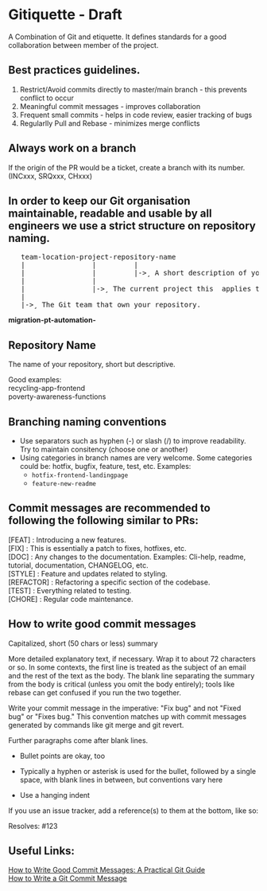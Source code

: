 # Gitiquette - Draft
  A Combination of Git and etiquette. It defines standards for a good collaboration between member of the project. 

## Best practices guidelines.
1. Restrict/Avoid commits directly to master/main branch - this prevents conflict to occur
2. Meaningful commit messages - improves collaboration
3. Frequent small commits - helps in code review, easier tracking of bugs
4. Regularlly Pull and Rebase - minimizes merge conflicts

## Always work on a branch 
  If the origin of the PR would be a ticket, create a branch with its number. (INCxxx, SRQxxx, CHxxx)


## In order to keep our Git organisation maintainable, readable and usable by all engineers we use a strict structure on repository naming.
<pre>
   team-location-project-repository-name
   |                |         | 
   |                |         |->¸ A short description of your repository, optionally separated by hyphens (-).
   |                |
   |                |->¸ The current project this  applies to.
   |
   |->¸ The Git team that own your repository.
</pre>
**migration-pt-automation-**
   
## Repository Name
  The name of your repository, short but descriptive.

  Good examples:<br/>
    recycling-app-frontend<br/>
    poverty-awareness-functions<br/>

## Branching naming conventions
  - Use separators such as hyphen (-) or slash (/) to improve readability. Try to maintain consitency (choose one or another)
  - Using categories in branch names are very welcome. Some categories could be: hotfix, bugfix, feature, test, etc. Examples:
    - ```hotfix-frontend-landingpage```
    - ```feature-new-readme```
  

## Commit messages are recommended to following the following similar to PRs:
   [FEAT]     : Introducing a new features.<br/>
   [FIX]      : This is essentially a patch to fixes, hotfixes, etc. <br/>
   [DOC]      : Any changes to the documentation. Examples: Cli-help, readme, tutorial, documentation, CHANGELOG, etc.<br/>
   [STYLE]    : Feature and updates related to styling.<br/>
   [REFACTOR] : Refactoring a specific section of the codebase.<br/>
   [TEST]     : Everything related to testing.<br/>
   [CHORE]    : Regular code maintenance.<br/>



## How to write good commit messages
Capitalized, short (50 chars or less) summary

More detailed explanatory text, if necessary.  Wrap it to about 72
characters or so.  In some contexts, the first line is treated as the
subject of an email and the rest of the text as the body.  The blank
line separating the summary from the body is critical (unless you omit
the body entirely); tools like rebase can get confused if you run the
two together.

Write your commit message in the imperative: "Fix bug" and not "Fixed bug"
or "Fixes bug."  This convention matches up with commit messages generated
by commands like git merge and git revert.

Further paragraphs come after blank lines.

- Bullet points are okay, too

- Typically a hyphen or asterisk is used for the bullet, followed by a
  single space, with blank lines in between, but conventions vary here

- Use a hanging indent

If you use an issue tracker, add a reference(s) to them at the bottom,
like so:

Resolves: #123

## Useful Links:
[How to Write Good Commit Messages: A Practical Git Guide](https://www.freecodecamp.org/news/writing-good-commit-messages-a-practical-guide/) </br>
[How to Write a Git Commit Message](https://chris.beams.io/posts/git-commit/)

